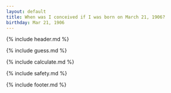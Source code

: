 ```yaml
---
layout: default
title: When was I conceived if I was born on March 21, 1906?
birthday: Mar 21, 1906
---
```


{% include header.md %}

{% include guess.md %}

{% include calculate.md %}

{% include safety.md %}

{% include footer.md %}



